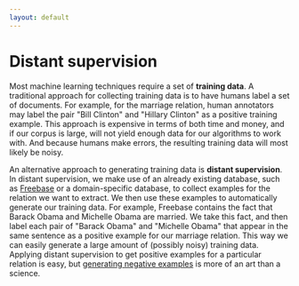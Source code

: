 ```yaml
---
layout: default
---
```


# Distant supervision 

Most machine learning techniques require a set of **training data**. A traditional
approach for collecting training data is to have humans label a set of
documents. For example, for the marriage relation, human annotators may label
the pair "Bill Clinton" and "Hillary Clinton" as a positive training example.
This approach is expensive in terms of both time and money, and if our corpus is
large, will not yield enough data for our algorithms to work with. And because
humans make errors, the resulting training data will most likely be noisy. 

An alternative approach to generating training data is **distant supervision**.
In distant supervision, we make use of an already existing database, such as
[Freebase](http://www.freebase.com/) or a domain-specific database, to collect
examples for the relation we want to extract. We then use these examples to
automatically generate our training data. For example, Freebase contains the
fact that Barack Obama and Michelle Obama are married. We take this fact, and
then label each pair of "Barack Obama" and "Michelle Obama" that appear in the
same sentence as a positive example for our marriage relation. This way we can
easily generate a large amount of (possibly noisy) training data. Applying
distant supervision to get positive examples for a particular relation is easy,
but [generating negative examples](../basics/generating_negative_examples.html)
is more of an art than a science.

